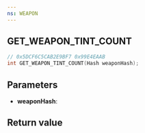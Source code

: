 ```yaml
---
ns: WEAPON
---
```

## GET_WEAPON_TINT_COUNT

```c
// 0x5DCF6C5CAB2E9BF7 0x99E4EAAB
int GET_WEAPON_TINT_COUNT(Hash weaponHash);
```


## Parameters
* **weaponHash**: 

## Return value
